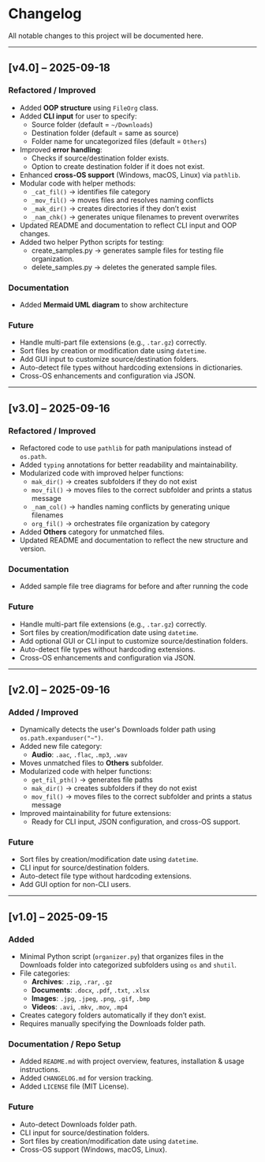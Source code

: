 # Changelog

All notable changes to this project will be documented here.

---

## **[v4.0] – 2025-09-18**
### Refactored / Improved
- Added **OOP structure** using `FileOrg` class.
- Added **CLI input** for user to specify:
  - Source folder (default = `~/Downloads`)
  - Destination folder (default = same as source)
  - Folder name for uncategorized files (default = `Others`)
- Improved **error handling**:
  - Checks if source/destination folder exists.
  - Option to create destination folder if it does not exist.
- Enhanced **cross-OS support** (Windows, macOS, Linux) via `pathlib`.
- Modular code with helper methods:
  - `_cat_fil()` → identifies file category
  - `_mov_fil()` → moves files and resolves naming conflicts
  - `_mak_dir()` → creates directories if they don’t exist
  - `_nam_chk()` → generates unique filenames to prevent overwrites
- Updated README and documentation to reflect CLI input and OOP changes.
- Added two helper Python scripts for testing:
  - create_samples.py → generates sample files for testing file organization.
  - delete_samples.py → deletes the generated sample files.

### Documentation
- Added **Mermaid UML diagram** to show architecture

### Future
- Handle multi-part file extensions (e.g., `.tar.gz`) correctly.
- Sort files by creation or modification date using `datetime`.
- Add GUI input to customize source/destination folders.
- Auto-detect file types without hardcoding extensions in dictionaries.
- Cross-OS enhancements and configuration via JSON.

---

## **[v3.0] – 2025-09-16**
### Refactored / Improved
- Refactored code to use `pathlib` for path manipulations instead of `os.path`.
- Added `typing` annotations for better readability and maintainability.
- Modularized code with improved helper functions:
  - `mak_dir()` → creates subfolders if they do not exist  
  - `mov_fil()` → moves files to the correct subfolder and prints a status message  
  - `_nam_col()` → handles naming conflicts by generating unique filenames  
  - `org_fil()` → orchestrates file organization by category
- Added **Others** category for unmatched files.
- Updated README and documentation to reflect the new structure and version.

### Documentation
- Added sample file tree diagrams for before and after running the code

### Future
- Handle multi-part file extensions (e.g., `.tar.gz`) correctly.
- Sort files by creation/modification date using `datetime`.
- Add optional GUI or CLI input to customize source/destination folders.
- Auto-detect file types without hardcoding extensions.
- Cross-OS enhancements and configuration via JSON.

---

## **[v2.0] – 2025-09-16**
### Added / Improved
- Dynamically detects the user's Downloads folder path using `os.path.expanduser("~")`.
- Added new file category:
  - **Audio**: `.aac`, `.flac`, `.mp3`, `.wav`
- Moves unmatched files to **Others** subfolder.
- Modularized code with helper functions:
  - `get_fil_pth()` → generates file paths
  - `mak_dir()` → creates subfolders if they do not exist
  - `mov_fil()` → moves files to the correct subfolder and prints a status message
- Improved maintainability for future extensions:
  - Ready for CLI input, JSON configuration, and cross-OS support.

### Future
- Sort files by creation/modification date using `datetime`.
- CLI input for source/destination folders.
- Auto-detect file type without hardcoding extensions.
- Add GUI option for non-CLI users.

---

## **[v1.0] – 2025-09-15**
### Added
- Minimal Python script (`organizer.py`) that organizes files in the Downloads folder into categorized subfolders using `os` and `shutil`.
- File categories:
  - **Archives**: `.zip`, `.rar`, `.gz`
  - **Documents**: `.docx`, `.pdf`, `.txt`, `.xlsx`
  - **Images**: `.jpg`, `.jpeg`, `.png`, `.gif`, `.bmp`
  - **Videos**: `.avi`, `.mkv`, `.mov`, `.mp4`
- Creates category folders automatically if they don’t exist.
- Requires manually specifying the Downloads folder path.

### Documentation / Repo Setup
- Added `README.md` with project overview, features, installation & usage instructions.
- Added `CHANGELOG.md` for version tracking.
- Added `LICENSE` file (MIT License).

### Future
- Auto-detect Downloads folder path.
- CLI input for source/destination folders.
- Sort files by creation/modification date using `datetime`.
- Cross-OS support (Windows, macOS, Linux).

